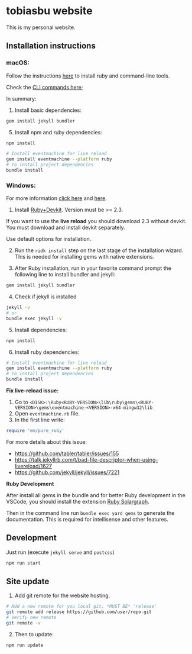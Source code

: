 # tobiasbu website

This is my personal website. 

## Installation instructions

### macOS:

Follow the instructions [here](https://jekyllrb.com/docs/installation/macos/) to install ruby and command-line tools.

Check the [CLI commands here](https://jekyllrb.com/docs/usage/);

In summary:

1. Install basic dependencies: 

```bash
gem install jekyll bundler
```

5. Install npm and ruby dependencies:

```bash
npm install
```

```bash
# Install eventmachine for live reload
gem install eventmachine --platform ruby 
# To install project dependencies
bundle install 
```

### Windows:

For more information [click here](https://jekyllrb.com/docs/installation/windows/) and [here](https://jekyll-windows.juthilo.com/1-ruby-and-devkit/).

1. Install [Ruby+Devkit](https://rubyinstaller.org/downloads/). 
Version must be >= 2.3. 

If you want to use the **live reload** you should download 2.3 without devkit. You must download and install devkit separately.

Use default options for installation.

2. Run the `ridk install` step on the last stage of the installation wizard. This is needed for installing gems with native extensions.

3. After Ruby installation, run in your favorite command prompt the following line to install bundler and jekyll:

```bash
gem install jekyll bundler
```

4. Check if jekyll is installed

```bash
jekyll -v
# or
bundle exec jekyll -v
```

5. Install dependencies:

```bash
npm install
```

6. Install ruby dependencies:

```bash
# Install eventmachine for live reload
gem install eventmachine --platform ruby 
# To install project dependencies
bundle install 
```
**Fix live-reload issue:**

  1. Go to `<DISK>:\Ruby<RUBY-VERSION>\lib\ruby\gems\<RUBY-VERSION>\gems\eventmachine-<VERSION>-x64-mingw32\lib`
  2. Open `eventmachine.rb` file.
  3. In the first line write:
  ```ruby
  require 'em/pure_ruby'
  ```

For more details about this issue: 
  - https://github.com/tabler/tabler/issues/155
  - https://talk.jekyllrb.com/t/bad-file-descriptor-when-using-livereload/1627
  - https://github.com/jekyll/jekyll/issues/7221

**Ruby Development**

After install all gems in the bundle and for better Ruby development in the VSCode, you should install the extension [Ruby Solargraph](https://marketplace.visualstudio.com/items?itemName=castwide.solargraph).

Then in the command line run `bundle exec yard gems` to generate the documentation. This is required for intellisense and other features.

## Development

Just run (execute `jekyll serve` and `postcss`)

```bash
npm run start
```

## Site update

1. Add git remote for the website hosting.

```bash
# Add a new remote for you local git. *MUST BE* 'release'
git remote add release https://github.com/user/repo.git
# Verify new remote
git remote -v
```

2. Then to update:

```bash
npm run update
```